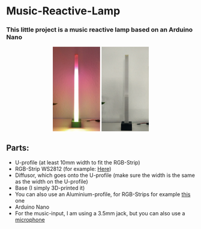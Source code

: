 # Music-Reactive-Lamp

### This little project is a music reactive lamp based on an Arduino Nano 

<div align="center">
  <img width="25%" height="auto" src="images/image4.jpg">
  <img width="25%" height="auto" src="images/image2.jpg">
</div>


## Parts:
- U-profile (at least 10mm width to fit the RGB-Strip)
- RGB-Strip WS2812 (for example: <a href="https://www.amazon.de/SEZO-Individuell-Adressierbar-Nicht-Wasserdicht-Inneneinrichtung/dp/B09N97D1J3/ref=sr_1_12">Here</a>)
- Diffusor, which goes onto the U-profile (make sure the width is the same as the width on the U-profile)
- Base (I simply 3D-printed it)
- You can also use an Aluminium-profile, for RGB-Strips for example <a href="https://www.amazon.de/-/en/Aluminium-profile-stripes-strips-dimensions/dp/B06XGF4QKN/ref=sr_1_5">this</a> one
- Arduino Nano
- For the music-input, I am using a 3.5mm jack, but you can also use a <a href="https://www.amazon.de/Youmile-Sensitivity-Microphone-Detection-Arduino/dp/B07Q1BYDS7/ref=sr_1_22_sspa">microphone</a>
